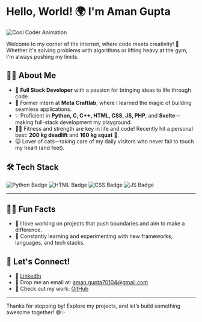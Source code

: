 # Hello, World! 🌍 I'm Aman Gupta

![Cool Coder Animation](https://media.giphy.com/media/qgQUggAC3Pfv687qPC/giphy.gif)

Welcome to my corner of the internet, where code meets creativity! 🎨 Whether it's solving problems with algorithms or lifting heavy at the gym, I'm always pushing my limits.

## 👨‍💻 About Me
- 🔧 **Full Stack Developer** with a passion for bringing ideas to life through code.
- 🌟 Former intern at **Meta Craftlab**, where I learned the magic of building seamless applications.
- 💡 Proficient in **Python, C, C++, HTML, CSS, JS, PHP**, and **Svelte**—making full-stack development my playground.
- 🏋️‍♂️ Fitness and strength are key in life and code! Recently hit a personal best: **200 kg deadlift** and **160 kg squat** 💪.
- 🐱 Lover of cats—taking care of my daily visitors who never fail to touch my heart (and feet).

## 🛠️ Tech Stack
![Python Badge](https://img.shields.io/badge/Python-🔵-blue?logo=python)
![HTML Badge](https://img.shields.io/badge/HTML5-🔶-orange?logo=html5)
![CSS Badge](https://img.shields.io/badge/CSS-🔵-blue?logo=css3)
![JS Badge](https://img.shields.io/badge/JavaScript-💛-yellow?logo=javascript)

---

## 🏃‍♂️ Fun Facts
- 💬 I love working on projects that push boundaries and aim to make a difference.
- 🎯 Constantly learning and experimenting with new frameworks, languages, and tech stacks.

## 🔗 Let's Connect!
- 👔 [LinkedIn](https://www.linkedin.com/in/amvic7/)
- 📧 Drop me an email at: aman.gupta70104@gmail.com
- 🎯 Check out my work: [GitHub](https://github.com/Amvic7)

---

Thanks for stopping by! Explore my projects, and let’s build something awesome together! 😄✨
